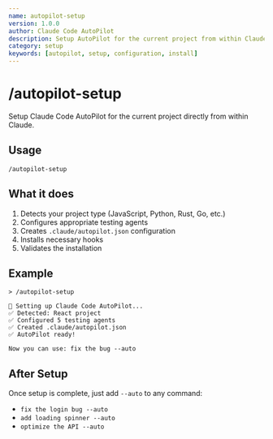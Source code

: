 ```yaml
---
name: autopilot-setup
version: 1.0.0
author: Claude Code AutoPilot
description: Setup AutoPilot for the current project from within Claude Code
category: setup
keywords: [autopilot, setup, configuration, install]
---
```


# /autopilot-setup

Setup Claude Code AutoPilot for the current project directly from within Claude.

## Usage

```
/autopilot-setup
```

## What it does

1. Detects your project type (JavaScript, Python, Rust, Go, etc.)
2. Configures appropriate testing agents
3. Creates `.claude/autopilot.json` configuration
4. Installs necessary hooks
5. Validates the installation

## Example

```
> /autopilot-setup

🔧 Setting up Claude Code AutoPilot...
✅ Detected: React project
✅ Configured 5 testing agents
✅ Created .claude/autopilot.json
✅ AutoPilot ready!

Now you can use: fix the bug --auto
```

## After Setup

Once setup is complete, just add `--auto` to any command:
- `fix the login bug --auto`
- `add loading spinner --auto`
- `optimize the API --auto`